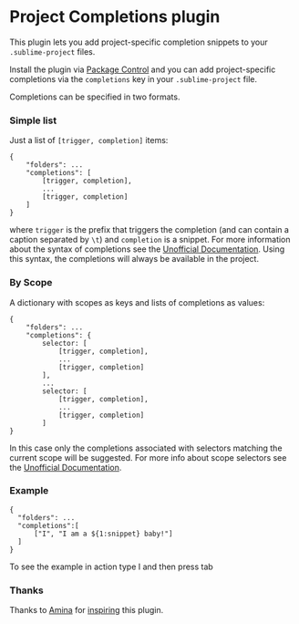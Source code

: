 # Project Completions plugin

This plugin lets you add project-specific completion snippets to your `.sublime-project` files.

Install the plugin via [Package Control][] and you can add project-specific completions via the `completions` key in your `.sublime-project` file.

Completions can be specified in two formats. 

### Simple list

Just a list of `[trigger, completion]` items:

```
{
    "folders": ...
    "completions": [
        [trigger, completion],
        ...
        [trigger, completion]
    ]
}
```

where `trigger` is the prefix that triggers the completion (and can contain a caption separated by `\t`) and `completion` is a snippet.
For more information about the syntax of completions see the [Unofficial Documentation][docs].
Using this syntax, the completions will always be available in the project.

### By Scope

A dictionary with scopes as keys and lists of completions as values:

```
{
    "folders": ...
    "completions": {
        selector: [
            [trigger, completion],
            ...
            [trigger, completion]
        ],
        ...
        selector: [
            [trigger, completion],
            ...
            [trigger, completion]
        ]
}
```

In this case only the completions associated with selectors matching the current scope will be suggested.
For more info about scope selectors see the [Unofficial Documentation][selectors].

### Example
```
{
  "folders": ...
  "completions":[
      ["I", "I am a ${1:snippet} baby!"]
  ]
}
```

To see the example in action type I and then press tab


### Thanks

Thanks to [Amina](http://superuser.com/users/185370/amina) for [inspiring](http://superuser.com/q/965658/496621) this plugin.

[Package Control]: https://sublime.wbond.net/
[docs]: https://sublime-text-unofficial-documentation.readthedocs.org/en/latest/reference/api.html#sublime_plugin.EventListener.on_query_completions
[selectors]: https://sublime-text-unofficial-documentation.readthedocs.org/en/latest/extensibility/syntaxdefs.html#scopes-and-scope-selectors
